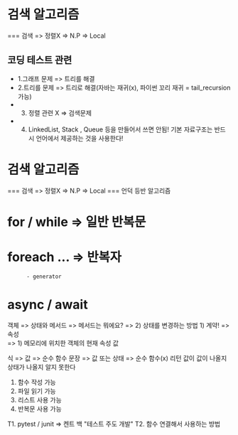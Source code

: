# 검색 알고리즘
=== 검색 => 정렬X => N.P   => Local
## 코딩 테스트 관련
- 1.그래프 문제 => 트리를 해결
- 2.트리를 문제 => 트리로 해결(자바는 재귀(x), 파이썬 꼬리 재귀 = tail_recursion 가능)
- 3. 정렬 관련 X => 검색문제
- 4. LinkedList, Stack , Queue 등을 만들어서 쓰면 안됨!
     기본 자료구조는 반드시 언어에서 제공하는 것을 사용한다!

# 검색 알고리즘
=== 검색 => 정렬X => N.P   => Local
=== 언덕 등반 알고리즘






# for / while => 일반 반복문
# foreach ... => 반복자
	      - generator
# async / await

객체 => 상태와 메서드
     => 메서드는 뭐에요? => 2) 상태를 변경하는 방법
			    1) 계약!
     => 속성 		 \
     => 1) 메모리에 위치한 객체의 현재 속성 값 

식 => 값 => 순수 함수
문장 => 값 또는 상태 => 순수 함수(x) 리턴 값이 값이 나올지 상태가 나올지 알지 못한다


1. 함수 작성 가능
2. 파일 읽기 가능
3. 리스트 사용 가능
4. 반복문 사용 가능 

T1. pytest / junit => 켄트 백 "테스트 주도 개발"
T2. 함수 연결해서 사용하는 방법

